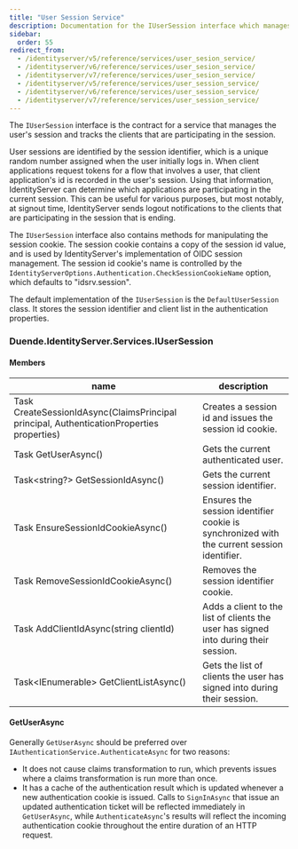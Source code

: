 ```yaml
---
title: "User Session Service"
description: Documentation for the IUserSession interface which manages user sessions and tracks participating client applications for authentication and logout coordination.
sidebar:
  order: 55
redirect_from:
  - /identityserver/v5/reference/services/user_sesion_service/
  - /identityserver/v6/reference/services/user_sesion_service/
  - /identityserver/v7/reference/services/user_sesion_service/
  - /identityserver/v5/reference/services/user_session_service/
  - /identityserver/v6/reference/services/user_session_service/
  - /identityserver/v7/reference/services/user_session_service/
---
```


The `IUserSession` interface is the contract for a service that manages the user's session and tracks the clients that
are participating in the session.

User sessions are identified by the session identifier, which is a unique random number assigned when the user initially
logs in. When client applications request tokens for a flow that involves a user, that client application's id is
recorded in the user's session. Using that information, IdentityServer can determine which applications are
participating in the current session. This can be useful for various purposes, but most notably, at signout time,
IdentityServer sends logout notifications to the clients that are participating in the session that is ending.

The `IUserSession` interface also contains methods for manipulating the session cookie. The session cookie contains a
copy of the session id value, and is used by IdentityServer's implementation of OIDC session management. The session id
cookie's name is controlled by the `IdentityServerOptions.Authentication.CheckSessionCookieName` option, which defaults
to "idsrv.session".

The default implementation of the `IUserSession` is the `DefaultUserSession` class. It stores the session identifier and
client list in the authentication properties.

### Duende.IdentityServer.Services.IUserSession

#### Members

| name                                                                                              | description                                                                                |
|---------------------------------------------------------------------------------------------------|--------------------------------------------------------------------------------------------|
| Task<string> CreateSessionIdAsync(ClaimsPrincipal principal, AuthenticationProperties properties) | Creates a session id and issues the session id cookie.                                     |
| Task<ClaimsPrincipal> GetUserAsync()                                                              | Gets the current authenticated user.                                                       |
| Task<string?> GetSessionIdAsync()                                                                 | Gets the current session identifier.                                                       |
| Task EnsureSessionIdCookieAsync()                                                                 | Ensures the session identifier cookie is synchronized with the current session identifier. |
| Task RemoveSessionIdCookieAsync()                                                                 | Removes the session identifier cookie.                                                     |
| Task AddClientIdAsync(string clientId)                                                            | Adds a client to the list of clients the user has signed into during their session.        |
| Task<IEnumerable<string>> GetClientListAsync()                                                    | Gets the list of clients the user has signed into during their session.                    |

#### GetUserAsync

Generally `GetUserAsync` should be preferred over `IAuthenticationService.AuthenticateAsync` for two reasons:

- It does not cause claims transformation to run, which prevents issues where a claims transformation is run more than
  once.
- It has a cache of the authentication result which is updated whenever a new authentication cookie is issued. Calls to
  `SignInAsync` that issue an updated authentication ticket will be reflected immediately in `GetUserAsync`, while
  `AuthenticateAsync`'s results will reflect the incoming authentication cookie throughout the entire duration of an
  HTTP request.  
